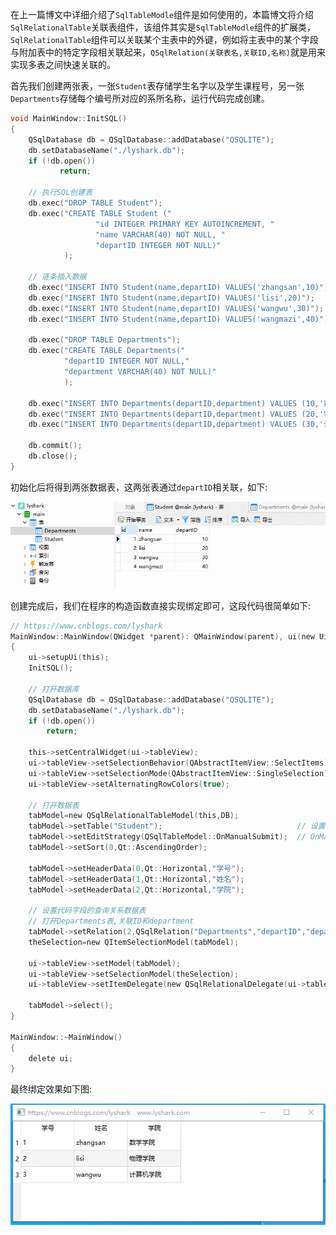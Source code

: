 在上一篇博文中详细介绍了`SqlTableModle`组件是如何使用的，本篇博文将介绍`SqlRelationalTable`关联表组件，该组件其实是`SqlTableModle`组件的扩展类，`SqlRelationalTable`组件可以关联某个主表中的外键，例如将主表中的某个字段与附加表中的特定字段相关联起来，`QSqlRelation(关联表名,关联ID,名称)`就是用来实现多表之间快速关联的。

首先我们创建两张表，一张`Student`表存储学生名字以及学生课程号，另一张`Departments`存储每个编号所对应的系所名称，运行代码完成创建。
```C
void MainWindow::InitSQL()
{
    QSqlDatabase db = QSqlDatabase::addDatabase("QSQLITE");
    db.setDatabaseName("./lyshark.db");
    if (!db.open())
           return;

    // 执行SQL创建表
    db.exec("DROP TABLE Student");
    db.exec("CREATE TABLE Student ("
                   "id INTEGER PRIMARY KEY AUTOINCREMENT, "
                   "name VARCHAR(40) NOT NULL, "
                   "departID INTEGER NOT NULL)"
            );

    // 逐条插入数据
    db.exec("INSERT INTO Student(name,departID) VALUES('zhangsan',10)");
    db.exec("INSERT INTO Student(name,departID) VALUES('lisi',20)");
    db.exec("INSERT INTO Student(name,departID) VALUES('wangwu',30)");
    db.exec("INSERT INTO Student(name,departID) VALUES('wangmazi',40)");

    db.exec("DROP TABLE Departments");
    db.exec("CREATE TABLE Departments("
            "departID INTEGER NOT NULL,"
            "department VARCHAR(40) NOT NULL)"
            );

    db.exec("INSERT INTO Departments(departID,department) VALUES (10,'数学学院')");
    db.exec("INSERT INTO Departments(departID,department) VALUES (20,'物理学院')");
    db.exec("INSERT INTO Departments(departID,department) VALUES (30,'计算机学院')");
    
    db.commit();
    db.close();
}
```

初始化后将得到两张数据表，这两张表通过`departID`相关联，如下:

![](/image/1379525-20211209173024588-904016058.gif)

创建完成后，我们在程序的构造函数直接实现绑定即可，这段代码很简单如下:
```C
// https://www.cnblogs.com/lyshark
MainWindow::MainWindow(QWidget *parent): QMainWindow(parent), ui(new Ui::MainWindow)
{
    ui->setupUi(this);
    InitSQL();

    // 打开数据库
    QSqlDatabase db = QSqlDatabase::addDatabase("QSQLITE");
    db.setDatabaseName("./lyshark.db");
    if (!db.open())
        return;

    this->setCentralWidget(ui->tableView);
    ui->tableView->setSelectionBehavior(QAbstractItemView::SelectItems);
    ui->tableView->setSelectionMode(QAbstractItemView::SingleSelection);
    ui->tableView->setAlternatingRowColors(true);

    // 打开数据表
    tabModel=new QSqlRelationalTableModel(this,DB);
    tabModel->setTable("Student");                              // 设置数据表
    tabModel->setEditStrategy(QSqlTableModel::OnManualSubmit);  // OnManualSubmit
    tabModel->setSort(0,Qt::AscendingOrder);

    tabModel->setHeaderData(0,Qt::Horizontal,"学号");
    tabModel->setHeaderData(1,Qt::Horizontal,"姓名");
    tabModel->setHeaderData(2,Qt::Horizontal,"学院");

    // 设置代码字段的查询关系数据表
    // 打开Departments表,关联ID和department
    tabModel->setRelation(2,QSqlRelation("Departments","departID","department"));
    theSelection=new QItemSelectionModel(tabModel);

    ui->tableView->setModel(tabModel);
    ui->tableView->setSelectionModel(theSelection);
    ui->tableView->setItemDelegate(new QSqlRelationalDelegate(ui->tableView)); // 为关系型字段设置缺省代理组件

    tabModel->select();                                                        // 打开数据表
}

MainWindow::~MainWindow()
{
    delete ui;
}
```

最终绑定效果如下图:

![](/image/1379525-20211209173215373-690889321.gif)
